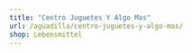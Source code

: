```yaml
---
title: "Centro Juguetes Y Algo Mas"
url: /aguadilla/centro-juguetes-y-algo-mas/
shop: Lebensmittel
---
```

